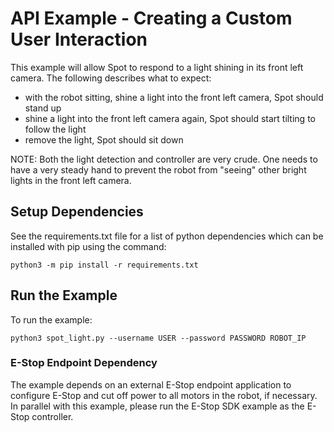 <!--
Copyright (c) 2020 Boston Dynamics, Inc.  All rights reserved.

Downloading, reproducing, distributing or otherwise using the SDK Software
is subject to the terms and conditions of the Boston Dynamics Software
Development Kit License (20191101-BDSDK-SL).
-->

# API Example - Creating a Custom User Interaction

This example will allow Spot to respond to a light shining in its front
left camera.  The following describes what to expect:

  - with the robot sitting, shine a light into the front left camera, Spot should stand up
  - shine a light into the front left camera again, Spot should start tilting to follow the light
  - remove the light, Spot should sit down

NOTE: Both the light detection and controller are very crude.  One needs to have a very steady
hand to prevent the robot from "seeing" other bright lights in the front left camera.

## Setup Dependencies

See the requirements.txt file for a list of python dependencies which can be installed with pip
using the command:

```
python3 -m pip install -r requirements.txt
```

## Run the Example

To run the example:
```
python3 spot_light.py --username USER --password PASSWORD ROBOT_IP
```
### E-Stop Endpoint Dependency
The example depends on an external E-Stop endpoint application to configure E-Stop and cut off power to all motors in the robot, if necessary. In parallel with this example, please run the E-Stop SDK example as the E-Stop controller.
